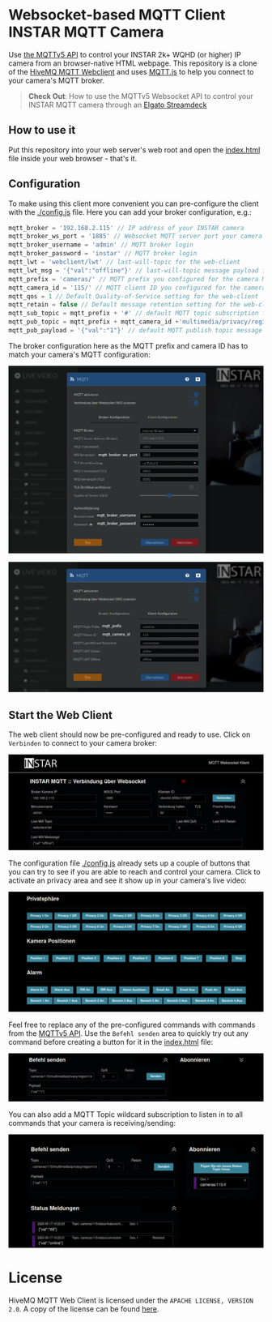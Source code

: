 # Websocket-based MQTT Client INSTAR MQTT Camera

Use [the MQTTv5 API](https://wiki.instar.com/en/Advanced_User/INSTAR_MQTT_Broker/MQTTv5_API/) to control your INSTAR 2k+ WQHD (or higher) IP camera from an browser-native HTML webpage. This repository is a clone of the [HiveMQ MQTT Webclient](https://github.com/hivemq/hivemq-mqtt-web-client) and uses [MQTT.js](https://github.com/mqttjs/MQTT.js) to help you connect to your camera's MQTT broker.


> __Check Out__: How to use the MQTTv5 Websocket API to control your INSTAR MQTT camera through an [Elgato Streamdeck](https://wiki.instar.com/en/Software/Other_Platforms/biOs_MQTT_Stream_Deck/)



## How to use it

Put this repository into your web server's web root and open the [index.html](https://github.com/mpolinowski/instar-mqtt-websocket-client/blob/master/index.html) file inside your web browser - that's it.


## Configuration

To make using this client more convenient you can pre-configure the client with the [./config.js](https://github.com/mpolinowski/instar-mqtt-websocket-client/blob/master/config.js) file. Here you can add your broker configuration, e.g.:


```js
mqtt_broker = '192.168.2.115' // IP address of your INSTAR camera
mqtt_broker_ws_port = '1885' // Websocket MQTT server port your camera uses
mqtt_broker_username = 'admin' // MQTT broker login
mqtt_broker_password = 'instar' // MQTT broker login
mqtt_lwt = 'webclient/lwt' // last-will-topic for the web-client
mqtt_lwt_msg = '{"val":"offline"}' // last-will-topic message payload for the web-client
mqtt_prefix = 'cameras/' // MQTT prefix you configured for the camera MQTT client
mqtt_camera_id = '115/' // MQTT client ID you configured for the camera MQTT client
mqtt_qos = 1 // Default Quality-of-Service setting for the web-client
mqtt_retain = false // Default message retention setting for the web-client
mqtt_sub_topic = mqtt_prefix + '#' // default MQTT topic subscription for the web-client
mqtt_pub_topic = mqtt_prefix + mqtt_camera_id +'multimedia/privacy/region1/enable' // default MQTT publish topic for the web-client
mqtt_pub_payload = '{"val":"1"}' // default MQTT publish topic message payload for the web-client
```


The broker configuration here as the MQTT prefix and camera ID has to match your camera's MQTT configuration:


![Websocket-based MQTT Client INSTAR MQTT Camera](https://github.com/mpolinowski/instar-mqtt-websocket-client/raw/master/img/INSTAR_MQTTv5_Websocket_Client_01.webp)


![Websocket-based MQTT Client INSTAR MQTT Camera](https://github.com/mpolinowski/instar-mqtt-websocket-client/raw/master/img/INSTAR_MQTTv5_Websocket_Client_02.webp)



## Start the Web Client

The web client should now be pre-configured and ready to use. Click on `Verbinden` to connect to your camera broker:


![Websocket-based MQTT Client INSTAR MQTT Camera](https://github.com/mpolinowski/instar-mqtt-websocket-client/raw/master/img/INSTAR_MQTTv5_Websocket_Client_03.webp)


The configuration file [./config.js](https://github.com/mpolinowski/instar-mqtt-websocket-client/blob/master/config.js) already sets up a couple of buttons that you can try to see if you are able to reach and control your camera. Click to activate an privacy area and see it show up in your camera's live video:


![Websocket-based MQTT Client INSTAR MQTT Camera](https://github.com/mpolinowski/instar-mqtt-websocket-client/raw/master/img/INSTAR_MQTTv5_Websocket_Client_04.webp)


Feel free to replace any of the pre-configured commands with commands from the [MQTTv5 API](https://wiki.instar.com/en/Advanced_User/INSTAR_MQTT_Broker/MQTTv5_API/). Use the `Befehl senden` area to quickly try out any command before creating a button for it in the [index.html](https://github.com/mpolinowski/instar-mqtt-websocket-client/blob/master/index.html) file:


![Websocket-based MQTT Client INSTAR MQTT Camera](https://github.com/mpolinowski/instar-mqtt-websocket-client/raw/master/img/INSTAR_MQTTv5_Websocket_Client_05.webp)


You can also add a MQTT Topic wildcard subscription to listen in to all commands that your camera is receiving/sending:


![Websocket-based MQTT Client INSTAR MQTT Camera](https://github.com/mpolinowski/instar-mqtt-websocket-client/raw/master/img/INSTAR_MQTTv5_Websocket_Client_06.webp)


# License

HiveMQ MQTT Web Client is licensed under the `APACHE LICENSE, VERSION 2.0`. A copy of the license can be found [here](LICENSE).

